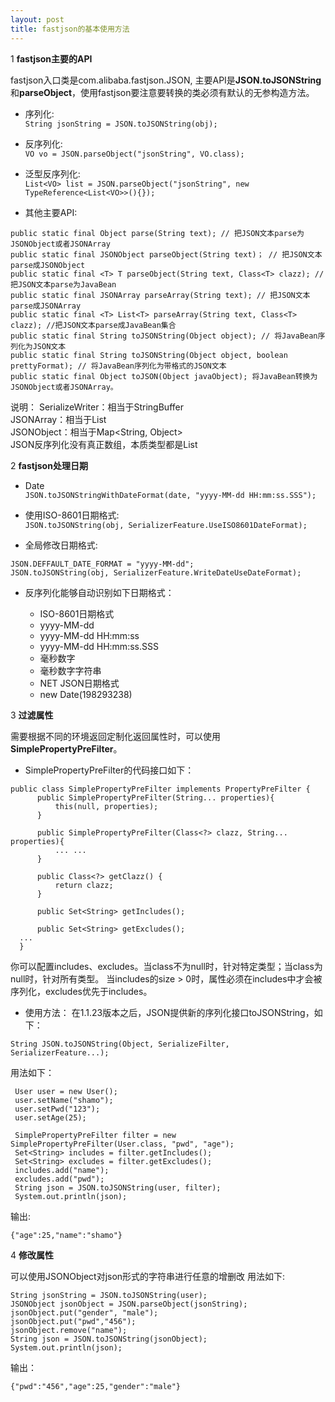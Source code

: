 ```yaml
---
layout: post
title: fastjson的基本使用方法
---
```


1 **fastjson主要的API**

fastjson入口类是com.alibaba.fastjson.JSON, 主要API是**JSON.toJSONString**和**parseObject**，使用fastjson要注意要转换的类必须有默认的无参构造方法。

* 序列化:  
`String jsonString = JSON.toJSONString(obj);`

* 反序列化:  
`VO vo = JSON.parseObject("jsonString", VO.class);`

* 泛型反序列化:  
` List<VO> list = JSON.parseObject("jsonString", new TypeReference<List<VO>>(){}); `

* 其他主要API:

```
public static final Object parse(String text); // 把JSON文本parse为JSONObject或者JSONArray 
public static final JSONObject parseObject(String text)； // 把JSON文本parse成JSONObject    
public static final <T> T parseObject(String text, Class<T> clazz); // 把JSON文本parse为JavaBean 
public static final JSONArray parseArray(String text); // 把JSON文本parse成JSONArray 
public static final <T> List<T> parseArray(String text, Class<T> clazz); //把JSON文本parse成JavaBean集合 
public static final String toJSONString(Object object); // 将JavaBean序列化为JSON文本 
public static final String toJSONString(Object object, boolean prettyFormat); // 将JavaBean序列化为带格式的JSON文本 
public static final Object toJSON(Object javaObject); 将JavaBean转换为JSONObject或者JSONArray。
```

说明：
SerializeWriter：相当于StringBuffer  
JSONArray：相当于List<Object>  
JSONObject：相当于Map<String, Object>  
JSON反序列化没有真正数组，本质类型都是List<Object>  

2 **fastjson处理日期**

* Date  
`JSON.toJSONStringWithDateFormat(date, "yyyy-MM-dd HH:mm:ss.SSS");`

* 使用ISO-8601日期格式:  
` JSON.toJSONString(obj, SerializerFeature.UseISO8601DateFormat); `


* 全局修改日期格式:  

```
JSON.DEFFAULT_DATE_FORMAT = "yyyy-MM-dd";  
JSON.toJSONString(obj, SerializerFeature.WriteDateUseDateFormat);
```

* 反序列化能够自动识别如下日期格式：

	* ISO-8601日期格式
	* yyyy-MM-dd
	* yyyy-MM-dd HH:mm:ss
	* yyyy-MM-dd HH:mm:ss.SSS
	* 毫秒数字		
	* 毫秒数字字符串
	* NET JSON日期格式
	* new Date(198293238)

3 **过滤属性**

需要根据不同的环境返回定制化返回属性时，可以使用**SimplePropertyPreFilter**。

* SimplePropertyPreFilter的代码接口如下：

```
public class SimplePropertyPreFilter implements PropertyPreFilter {      
      public SimplePropertyPreFilter(String... properties){
          this(null, properties);
      }

      public SimplePropertyPreFilter(Class<?> clazz, String... properties){
          ... ...
      }

      public Class<?> getClazz() {
          return clazz;
      }

      public Set<String> getIncludes();

      public Set<String> getExcludes();
  ...
  }
```

你可以配置includes、excludes。当class不为null时，针对特定类型；当class为null时，针对所有类型。
当includes的size > 0时，属性必须在includes中才会被序列化，excludes优先于includes。

* 使用方法：
在1.1.23版本之后，JSON提供新的序列化接口toJSONString，如下：


`String JSON.toJSONString(Object, SerializeFilter, SerializerFeature...);`

用法如下：

```
 User user = new User();
 user.setName("shamo");
 user.setPwd("123");
 user.setAge(25);

 SimplePropertyPreFilter filter = new SimplePropertyPreFilter(User.class, "pwd", "age");
 Set<String> includes = filter.getIncludes();
 Set<String> excludes = filter.getExcludes();
 includes.add("name");
 excludes.add("pwd");
 String json = JSON.toJSONString(user, filter);
 System.out.println(json);
```

输出:

 ```
 {"age":25,"name":"shamo"}
 ```

4 **修改属性**

可以使用JSONObject对json形式的字符串进行任意的增删改
用法如下: 

```
String jsonString = JSON.toJSONString(user);
JSONObject jsonObject = JSON.parseObject(jsonString);
jsonObject.put("gender", "male");
jsonObject.put("pwd","456");
jsonObject.remove("name");
String json = JSON.toJSONString(jsonObject);
System.out.println(json);
```

输出：

```
{"pwd":"456","age":25,"gender":"male"}
```
